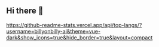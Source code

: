 ## Hi there 👋

https://github-readme-stats.vercel.app/api/top-langs/?username=billyonbilly-ai&theme=vue-dark&show_icons=true&hide_border=true&layout=compact

<!--
**billyonbilly-ai/billyonbilly-ai** is a ✨ _special_ ✨ repository because its `README.md` (this file) appears on your GitHub profile.

Here are some ideas to get you started:

- 🔭 I’m currently working on ...
- 🌱 I’m currently learning ...
- 👯 I’m looking to collaborate on ...
- 🤔 I’m looking for help with ...
- 💬 Ask me about ...
- 📫 How to reach me: ...
- 😄 Pronouns: ...
- ⚡ Fun fact: ...
-->
